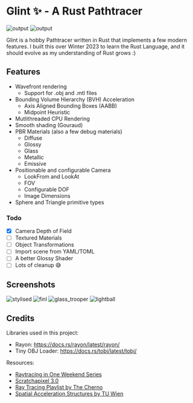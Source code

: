 # Glint ✨ - A Rust Pathtracer

![output](https://github.com/Sullym8/glint/assets/48613444/fd78f8a8-f72b-416e-a6c7-58fd79cd730f)
![output](https://github.com/Sullym8/glint/assets/48613444/39bfc452-05cf-4820-93d7-e4144ceddb4e)

Glint is a hobby Pathtracer written in Rust that implements a few modern features. I built this over Winter 2023 to learn the Rust Language, and it should evolve as my understanding of Rust grows :)

## Features
- Wavefront rendering
  - Support for .obj and .mtl files
- Bounding Volume Hierarchy (BVH) Acceleration
  - Axis Aligned Bounding Boxes (AABB)  
  - Midpoint Heuristic
- Mutlithreaded CPU Rendering 
- Smooth shading (Gouraud)   
- PBR Materials (also a few debug materials)
  - Diffuse
  - Glossy
  - Glass
  - Metallic
  - Emissive
- Positionable and configurable Camera
  - LookFrom and LookAt
  - FOV
  - Configurable DOF
  - Image Dimensions
- Sphere and Triangle primitive types

### Todo
- [x] Camera Depth of Field
- [ ] Textured Materials
- [ ] Object Transformations
- [ ] Import scene from YAML/TOML
- [ ] A better Glossy Shader
- [ ] Lots of cleanup 😅

## Screenshots
![stylised](https://github.com/Sullym8/glint/assets/48613444/bcc2b28a-4fde-4fab-beca-e6ee89901bac)
![finl](https://github.com/Sullym8/glint/assets/48613444/342190df-8239-4daf-8b68-3f3bea71c3b7)
![glass_trooper](https://github.com/Sullym8/glint/assets/48613444/81434c1b-3236-4a50-b2ad-cbc49161074d)
![lightball](https://github.com/Sullym8/glint/assets/48613444/43c57f3d-c77c-4e56-b027-b7a500b189c1)

## Credits
Libraries used in this project:
- Rayon: https://docs.rs/rayon/latest/rayon/
- Tiny OBJ Loader: https://docs.rs/tobj/latest/tobj/

Resources:
- [Raytracing in One Weekend Series](https://raytracing.github.io/)
- [Scratchapixel 3.0](https://www.scratchapixel.com/index.html)
- [Ray Tracing Playlist by The Cherno](https://www.youtube.com/watch?v=gfW1Fhd9u9Q&list=PLlrATfBNZ98edc5GshdBtREv5asFW3yXl)
- [Spatial Acceleration Structures by TU Wien](https://www.youtube.com/watch?v=MzUxOe5x24w&t=2742s)



<!--![raytracer_first](https://github.com/Sullym8/glint/assets/48613444/ea7e0124-ac88-4cb5-a0a5-716f7a1766f4)

![raytracer_2balls](https://github.com/Sullym8/glint/assets/48613444/b872e89b-83a2-45fc-8104-ddf80284deaf)

![raytracer_diffuse](https://github.com/Sullym8/glint/assets/48613444/d071d696-40c5-4b86-a641-244d396351aa)

![raytracer_metal_diffuse_test](https://github.com/Sullym8/glint/assets/48613444/61254be2-00af-40a9-bd12-2d8538e2f17a)

![raytracer_glass_2](https://github.com/Sullym8/glint/assets/48613444/0798df25-76ed-4f0a-b66d-9442e264fa4c)

![output](https://github.com/Sullym8/glint/assets/48613444/4b3fb86f-9deb-43f4-91a9-7f55163a7e5f)

![output](https://github.com/Sullym8/glint/assets/48613444/a26a48be-85b3-4794-8e00-eaa57a7cc47f)

![output](https://github.com/Sullym8/glint/assets/48613444/f8822725-3c9f-42eb-b465-c7c2add56cfb)

![glint](https://github.com/Sullym8/glint/assets/48613444/6bd6fbd5-fe4c-4ad7-a353-2cdc7733457c)

![light](https://github.com/Sullym8/glint/assets/48613444/00f5d41a-978d-47ee-83fe-9bbd3aca50e2)

![output](https://github.com/Sullym8/glint/assets/48613444/d0868589-418f-4c79-bc89-ab8651cab03c)

![output](https://github.com/Sullym8/glint/assets/48613444/be8a5595-c658-4c8a-b661-1d37e753a3ad)

![output](https://github.com/Sullym8/glint/assets/48613444/be6f58f1-80d1-4e63-a313-02392d51eded)

![stanford_bunny](https://github.com/Sullym8/glint/assets/48613444/fb0c64c2-cf9a-4162-b554-a56709bc7c11)

-->


